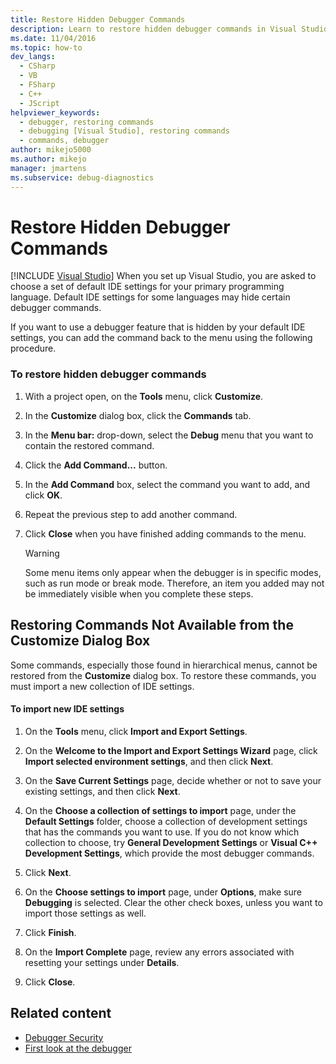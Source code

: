 ```yaml
---
title: Restore Hidden Debugger Commands
description: Learn to restore hidden debugger commands in Visual Studio. Default IDE settings for some languages may hide certain debugger commands.
ms.date: 11/04/2016
ms.topic: how-to
dev_langs: 
  - CSharp
  - VB
  - FSharp
  - C++
  - JScript
helpviewer_keywords: 
  - debugger, restoring commands
  - debugging [Visual Studio], restoring commands
  - commands, debugger
author: mikejo5000
ms.author: mikejo
manager: jmartens
ms.subservice: debug-diagnostics
---
```

# Restore Hidden Debugger Commands

 [!INCLUDE [Visual Studio](~/includes/applies-to-version/vs-windows-only.md)]
When you set up Visual Studio, you are asked to choose a set of default IDE settings for your primary programming language. Default IDE settings for some languages may hide certain debugger commands.

 If you want to use a debugger feature that is hidden by your default IDE settings, you can add the command back to the menu using the following procedure.

### To restore hidden debugger commands

1. With a project open, on the **Tools** menu, click **Customize**.

2. In the **Customize** dialog box, click the **Commands** tab.

3. In the **Menu bar:** drop-down, select the **Debug** menu that you want to contain the restored command.

4. Click the **Add Command...** button.

5. In the **Add Command** box, select the command you want to add, and click **OK**.

6. Repeat the previous step to add another command.

7. Click **Close** when you have finished adding commands to the menu.

    > [!WARNING]
    > Some menu items only appear when the debugger is in specific modes, such as run mode or break mode. Therefore, an item you added may not be immediately visible when you complete these steps.

## Restoring Commands Not Available from the Customize Dialog Box
 Some commands, especially those found in hierarchical menus, cannot be restored from the **Customize** dialog box. To restore these commands, you must import a new collection of IDE settings.

#### To import new IDE settings

1. On the **Tools** menu, click **Import and Export Settings**.

2. On the **Welcome to the Import and Export Settings Wizard** page, click **Import selected environment settings**, and then click **Next**.

3. On the **Save Current Settings** page, decide whether or not to save your existing settings, and then click **Next**.

4. On the **Choose a collection of settings to import** page, under the **Default Settings** folder, choose a collection of development settings that has the commands you want to use. If you do not know which collection to choose, try **General Development Settings** or **Visual C++ Development Settings**, which  provide the most debugger commands.

5. Click **Next**.

6. On the **Choose settings to import** page, under **Options**, make sure **Debugging** is selected. Clear the other check boxes, unless you want to import those settings as well.

7. Click **Finish**.

8. On the **Import Complete** page, review any errors associated with resetting your settings under **Details**.

9. Click **Close**.

## Related content
- [Debugger Security](../debugger/debugger-security.md)
- [First look at the debugger](../debugger/debugger-feature-tour.md)